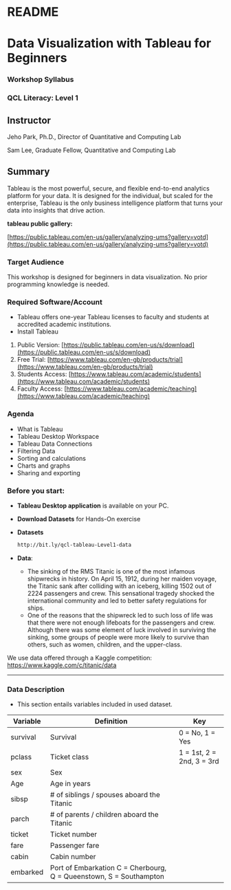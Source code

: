 # README

# Data Visualization with Tableau for Beginners

### **Workshop Syllabus**

### **QCL Literacy: Level 1**

## **Instructor**

Jeho Park, Ph.D., Director of Quantitative and Computing Lab  

Sam Lee, Graduate Fellow, Quantitative and Computing Lab

## **Summary**

Tableau is the most powerful, secure, and flexible end-to-end analytics platform for your data. It is designed for the individual, but scaled for the enterprise, Tableau is the only business intelligence platform that turns your data into insights that drive action.

**tableau public gallery:**

[https://public.tableau.com/en-us/gallery/analyzing-ums?gallery=votd](https://public.tableau.com/en-us/gallery/analyzing-ums?gallery=votd)

### **Target Audience**

This workshop is designed for beginners in data visualization. No prior programming knowledge is needed.

### **Required Software/Account**

- Tableau offers one-year Tableau licenses to faculty and students at accredited academic institutions.
- Install Tableau
1. Public Version: [https://public.tableau.com/en-us/s/download](https://public.tableau.com/en-us/s/download)
2. Free Trial: [https://www.tableau.com/en-gb/products/trial](https://www.tableau.com/en-gb/products/trial)
3. Students Access: [https://www.tableau.com/academic/students](https://www.tableau.com/academic/students)
4. Faculty Access: [https://www.tableau.com/academic/teaching](https://www.tableau.com/academic/teaching)

### **Agenda**

- What is Tableau
- Tableau Desktop Workspace
- Tableau Data Connections
- Filtering Data
- Sorting and calculations
- Charts and graphs
- Sharing and exporting

### Before you start:

- **Tableau Desktop application** is available on your PC.
- **Download Datasets** for Hands-On exercise
- **Datasets**
    ```bash
    http://bit.ly/qcl-tableau-Level1-data
    ```

- **Data**:
    - The sinking of the RMS Titanic is one of the most infamous shipwrecks in history. On April 15, 1912, during her maiden voyage, the Titanic sank after colliding with an iceberg, killing 1502 out of 2224 passengers and crew. This sensational tragedy shocked the international community and led to better safety regulations for ships.
    - One of the reasons that the shipwreck led to such loss of life was that there were not enough lifeboats for the passengers and crew. Although there was some element of luck involved in surviving the sinking, some groups of people were more likely to survive than others, such as women, children, and the upper-class.

We use data offered through a Kaggle competition: https://www.kaggle.com/c/titanic/data

    
---
### Data Description
  - This section entails variables included in used dataset.

Variable | Definition | Key
--- | --- | ---
survival|	Survival|	0 = No, 1 = Yes
pclass| Ticket class|	1 = 1st, 2 = 2nd, 3 = 3rd
sex| Sex
Age| Age in years
sibsp|	# of siblings / spouses aboard the Titanic
parch|	# of parents / children aboard the Titanic
ticket|	Ticket number
fare|	Passenger fare
cabin|	Cabin number
embarked|	Port of Embarkation	C = Cherbourg, Q = Queenstown, S = Southampton

